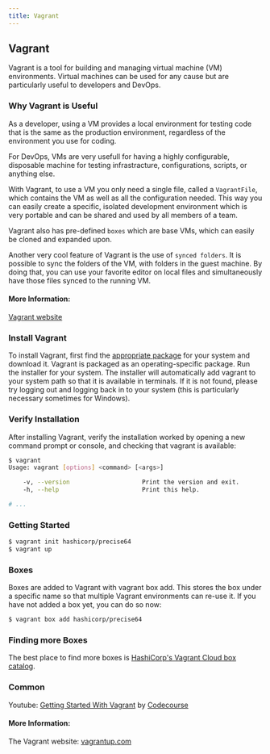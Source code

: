```yaml
---
title: Vagrant
---
```

## Vagrant

Vagrant is a tool for building and managing virtual machine (VM) environments. Virtual machines can be used for any cause but are particularly useful to developers and DevOps.

### Why Vagrant is Useful

As a developer, using a VM provides a local environment for testing code that is the same as the production environment, regardless of the environment you use for coding.

For DevOps, VMs are very usefull for having a highly configurable, disposable machine for testing infrastracture, configurations, scripts, or anything else.

With Vagrant, to use a VM you only need a single file, called a `VagrantFile`, which contains the VM as well as all the configuration needed. This way you can easily create a specific, isolated development environment which is very portable and can be shared and used by all members of a team.

Vagrant also has pre-defined `boxes` which are base VMs, which can easily be cloned and expanded upon.

Another very cool feature of Vagrant is the use of `synced folders`. It is possible to sync the folders of the VM, with folders in the guest machine. By doing that, you can use your favorite editor on local files and simultaneously have those files synced to the running VM.

#### More Information:
<a href="https://www.vagrantup.com/" target='blank' rel='nofollow'>Vagrant website</a>

### Install Vagrant

To install Vagrant, first find the [appropriate package](https://www.vagrantup.com/downloads.html) for your system and download it. Vagrant is packaged as an operating-specific package. Run the installer for your system. The installer will automatically add vagrant to your system path so that it is available in terminals. If it is not found, please try logging out and logging back in to your system (this is particularly necessary sometimes for Windows).

### Verify Installation
After installing Vagrant, verify the installation worked by opening a new command prompt or console, and checking that vagrant is available:
```bash
$ vagrant
Usage: vagrant [options] <command> [<args>]

    -v, --version                    Print the version and exit.
    -h, --help                       Print this help.

# ...
```

### Getting Started
```bash
$ vagrant init hashicorp/precise64
$ vagrant up
```

### Boxes
Boxes are added to Vagrant with vagrant box add. This stores the box under a specific name so that multiple Vagrant environments can re-use it. If you have not added a box yet, you can do so now:
```bash
$ vagrant box add hashicorp/precise64
```

### Finding more Boxes
The best place to find more boxes is [HashiCorp's Vagrant Cloud box catalog](https://vagrantcloud.com/boxes/search).

### Common
Youtube: [Getting Started With Vagrant](https://www.youtube.com/watch?v=LyIyyFDgO4o) by [Codecourse](https://www.youtube.com/user/phpacademy)

#### More Information:
The Vagrant website: [vagrantup.com](https://www.vagrantup.com)
